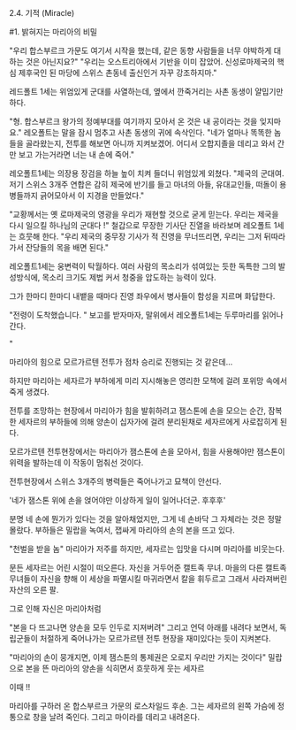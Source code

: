 2.4. 기적 (Miracle)<br>

#1. 밝혀지는 마리아의 비밀 <br>

"우리 합스부르크 가문도 여기서 시작을 했는데, 같은 동향 사람들을 너무 야박하게 대하는 것은 아닌지요?"
"우리는 오스트리아에서 기반을 이미 잡았어. 신성로마제국의 핵심 제후국인 된 마당에 스위스 촌동네 출신인거 자꾸 강조하지마."

레드폴트 1세는 위엄있게 군대를 사열하는데, 옆에서 깐죽거리는 사촌 동생이 얄밉기만 하다.

"형. 합스부르크 왕가의 정예부대를 여기까지 모아서 온 것은 내 공이라는 것을 잊지마요."
레오폴트는 말을 잠시 멈추고 사촌 동생의 귀에 속삭인다.
"네가 얼마나 똑똑한 놈들을 골라왔는지, 전투를 해보면 아니까 지켜보겠어. 어디서 오합지졸을 데리고 와서 간만 보고 가는거라면 너는 내 손에 죽어."

레오폴트1세는 의장용 장검을 하늘 높이 치켜 들더니 위엄있게 외쳤다.
"제국의 군대여. 저기 스위스 3개주 연합은 감히 제국에 반기를 들고 마녀의 아들, 유대교인들, 떠돌이 용병들까지 긁어모아서 이 지경을 만들었다."

"교황께서는 옛 로마제국의 영광을 우리가 재현할 것으로 굳게 믿는다. 우리는 제국을 다시 일으킬 하나님의 군대다 !"
철갑으로 무장한 기사단 진열을 바라보며 레오폴트 1세는 흐뭇해 한다.
"우리 제국의 중무장 기사가 적 진영을 무너뜨리면, 우리는 그저 뒤따라가서 잔당들의 목을 배면 된다."

레오폴트1세는 웅변력이 탁월하다. 여러 사람의 목소리가 섞여있는 듯한 독특한 그의 발성방식에, 목소리 크기도 제법 커서 청중을 압도하는 능력이 있다.

그가 한마디 한마디 내뱉을 때마다 진영 좌우에서 병사들이 함성을 지르며 화답한다.

"전령이 도착했습니다. "
보고를 받자마자, 말위에서 레오폴트1세는 두루마리를 읽어나간다.<br>

"

마리아의 힘으로 모르가르텐 전투가 점차 승리로 진행되는 것 같은데...<br>

하지만 마리아는 세자르가 부하에게 미리 지시해놓은 영리한 모책에 걸려 포위망 속에서 죽게 생겼다.<br>

전투를 조망하는 현장에서 마리아가 힘을 발휘하려고 잼스톤에 손을 모으는 순간, 잠복한 세자르의 부하들에 의해 양손이 십자가에 걸려 분리된채로 세자르에게 사로잡히게 된다.

모르가르텐 전투현장에서는 마리아가 잼스톤에 손을 모아서, 힘을 사용해야만  잼스톤이 위력을 발하는데 이 작동이 멈춰선 것이다.

전투현장에서 스위스 3개주의 병력들은 죽어나가고 묘책이 안선다.

'네가 잼스톤 위에 손을 얹어야만 이상하게 일이 일어나더군. 후후후'

분명 네 손에 뭔가가 있다는 것을 알아채었지만, 그게 네 손바닥 그 자체라는 것은 정말 몰랐다.
부하들은 밀랍을 녹여서, 잽싸게 마리아의 손의 본을 뜨고 있다.

"천벌을 받을 놈"
마리아가 저주를 하지만, 세자르는 입맛을 다시며 마리아를 비웃는다.

문든 세자르는 어린 시절이 떠오른다.
자신을 거두어준 캘트족 무녀.
마을의 다른 캘트족 무녀들이 자신을 향해 이 세상을 파멸시킬 마귀라면서 칼을 휘두르고 그래서 사라져버린 자산의 오른 팔.

그로 인해 자신은 마리아처럼

"본을 다 뜨고나면 양손을 모두 인두로 지져버려"
그리고 언덕 아래를 내려다 보면서,
독립군들이 처절하게 죽어나가는 모르가르텐 전투 현장을 재미있다는 듯이 지켜본다.

"마리아의 손이 뭉개지면, 이제 잼스톤의 통제권은 오로지 우리만 가지는 것이다"
밀랍으로 본을 뜬 마리아의 양손을 식히면서 흐뭇하게 웃는 세자르

이때 !!

마리아를 구하러 온 합스부르크 가문의 로스차일드 후손.
그는 세자르의 왼쪽 가슴에 정통으로 창을 날려 죽인다. 그리고 마이라를 데리고 내려온다.
